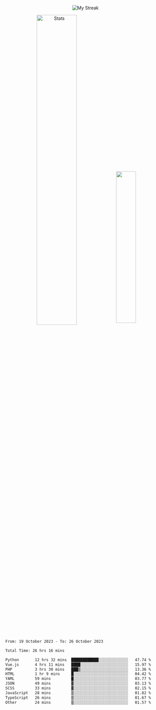 <p align="center">
<picture>
  <source media="(prefers-color-scheme: dark)" srcset="http://github-readme-streak-stats.herokuapp.com?user=semolik&theme=dark&hide_border=true&background=DD272700">
  <img alt="My Streak" src="http://github-readme-streak-stats.herokuapp.com?user=semolik&hide_border=true">
</picture>
</p>
<div align="center">
  <picture>
    <source media="(prefers-color-scheme: dark)" srcset="https://github-readme-stats.vercel.app/api?username=semolik&show_icons=true&bg_color=DD272700&hide_border=true&theme=dark">
        <img alt="Stats" src="https://github-readme-stats.vercel.app/api?username=semolik&show_icons=true&bg_color=DD272700&hide_border=true" width="50%" >
  </picture>
  <sup>
  <picture>
  <source media="(prefers-color-scheme: dark)" srcset="https://github-readme-stats.vercel.app/api/top-langs/?username=semolik&layout=compact&hide_border=true&bg_color=DD272700&theme=dark">
  <img src="https://github-readme-stats.vercel.app/api/top-langs/?username=semolik&layout=compact&hide_border=true" width="35%" />
  </picture>
  </sup>
</div>
<!--START_SECTION:waka-->

```txt
From: 19 October 2023 - To: 26 October 2023

Total Time: 26 hrs 16 mins

Python       12 hrs 32 mins  ████████████░░░░░░░░░░░░░   47.74 %
Vue.js       4 hrs 11 mins   ████░░░░░░░░░░░░░░░░░░░░░   15.97 %
PHP          3 hrs 30 mins   ███▒░░░░░░░░░░░░░░░░░░░░░   13.36 %
HTML         1 hr 9 mins     █░░░░░░░░░░░░░░░░░░░░░░░░   04.42 %
YAML         59 mins         █░░░░░░░░░░░░░░░░░░░░░░░░   03.77 %
JSON         49 mins         ▓░░░░░░░░░░░░░░░░░░░░░░░░   03.13 %
SCSS         33 mins         ▓░░░░░░░░░░░░░░░░░░░░░░░░   02.15 %
JavaScript   28 mins         ▒░░░░░░░░░░░░░░░░░░░░░░░░   01.82 %
TypeScript   26 mins         ▒░░░░░░░░░░░░░░░░░░░░░░░░   01.67 %
Other        24 mins         ▒░░░░░░░░░░░░░░░░░░░░░░░░   01.57 %
```

<!--END_SECTION:waka-->

